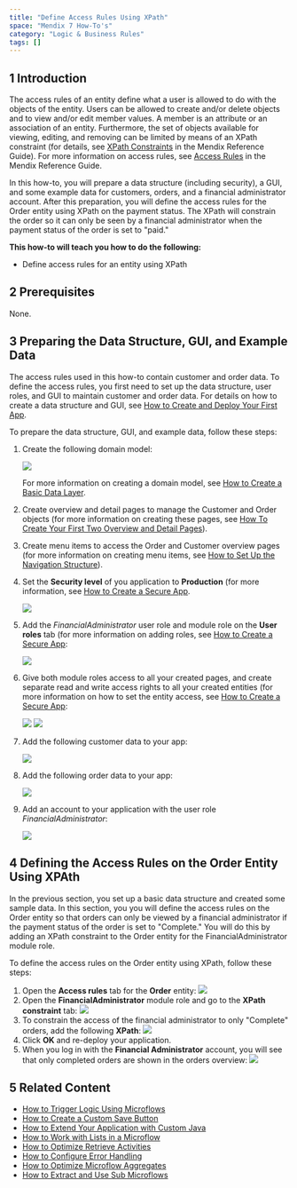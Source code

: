 ```yaml
---
title: "Define Access Rules Using XPath"
space: "Mendix 7 How-To's"
category: "Logic & Business Rules"
tags: []
---
```


## 1 Introduction

The access rules of an entity define what a user is allowed to do with the objects of the entity. Users can be allowed to create and/or delete objects and to view and/or edit member values. A member is an attribute or an association of an entity. Furthermore, the set of objects available for viewing, editing, and removing can be limited by means of an XPath constraint (for details, see [XPath Constraints](/refguide7/xpath-constraints) in the Mendix Reference Guide). For more information on access rules, see [Access Rules](/refguide7/access-rules) in the Mendix Reference Guide.

In this how-to, you will prepare a data structure (including security), a GUI, and some example data for customers, orders, and a financial administrator account. After this preparation, you will define the access rules for the Order entity using XPath on the payment status. The XPath will constrain the order so it can only be seen by a financial administrator when the payment status of the order is set to "paid."

**This how-to will teach you how to do the following:**

* Define access rules for an entity using XPath

## 2 Prerequisites

None.

## 3 Preparing the Data Structure, GUI, and Example Data

The access rules used in this how-to contain customer and order data. To define the access rules, you first need to set up the data structure, user roles, and GUI to maintain customer and order data. For details on how to create a data structure and GUI, see [How to Create and Deploy Your First App](../getting-started/create-and-deploy-your-first-app).

To prepare the data structure, GUI, and example data, follow these steps:

1. Create the following domain model:

    ![](attachments/18448705/18581378.png)

    For more information on creating a domain model, see [How to Create a Basic Data Layer](../data-models/create-a-basic-data-layer).
2. Create overview and detail pages to manage the Customer and Order objects (for more information on creating these pages, see [How To Create Your First Two Overview and Detail Pages](../guis/create-your-first-two-overview-and-detail-pages)).
3. Create menu items to access the Order and Customer overview pages (for more information on creating menu items, see [How to Set Up the Navigation Structure](../guis/setting-up-the-navigation-structure)).
4. Set the **Security level** of you application to **Production** (for more information, see [How to Create a Secure App](../security/create-a-secure-app).

    ![](attachments/18448681/18581008.png)
5. Add the *FinancialAdministrator* user role and module role on the **User roles** tab (for more information on adding roles, see [How to Create a Secure App](../security/create-a-secure-app):

    ![](attachments/18448681/18581005.png)
6. Give both module roles access to all your created pages, and create separate read and write access rights to all your created entities (for more information on how to set the entity access, see [How to Create a Secure App](../security/create-a-secure-app):

    ![](attachments/18448681/18580997.png)
    ![](attachments/18448681/18581003.png)

7. Add the following customer data to your app:

    ![](attachments/18448705/18581374.png)
8. Add the following order data to your app:

    ![](attachments/18448705/18581373.png)
9. Add an account to your application with the user role *FinancialAdministrator*:

    ![](attachments/18448681/18581002.png)

## 4 Defining the Access Rules on the Order Entity Using XPAth

In the previous section, you set up a basic data structure and created some sample data. In this section, you you will define the access rules on the Order entity so that orders can only be viewed by a financial administrator if the payment status of the order is set to "Complete." You will do this by adding an XPath constraint to the Order entity for the FinancialAdministrator module role.

To define the access rules on the Order entity using XPath, follow these steps:

1. Open the **Access rules** tab for the **Order** entity:
    ![](attachments/18448681/18580996.png)
2. Open the **FinancialAdministrator** module role and go to the **XPath constraint** tab:
    ![](attachments/18448681/18581000.png)
3. To constrain the access of the financial administrator to only "Complete" orders, add the following **XPath**:
    ![](attachments/18448681/18580995.png)
4. Click **OK** and re-deploy your application.
5. When you log in with the **Financial Administrator** account, you will see that only completed orders are shown in the orders overview:
    ![](attachments/18448681/18580994.png)

## 5 Related Content

* [How to Trigger Logic Using Microflows](triggering-logic-using-microflows)
* [How to Create a Custom Save Button](create-a-custom-save-button)
* [How to Extend Your Application with Custom Java](extending-your-application-with-custom-java)
* [How to Work with Lists in a Microflow](working-with-lists-in-a-microflow)
* [How to Optimize Retrieve Activities](optimizing-retrieve-activities)
* [How to Configure Error Handling](set-up-error-handling)
* [How to Optimize Microflow Aggregates](optimizing-microflow-aggregates)
* [How to Extract and Use Sub Microflows](extract-and-use-sub-microflows)
